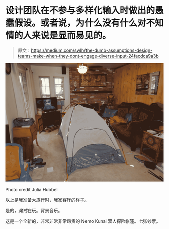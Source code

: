 # 设计团队在不参与多样化输入时做出的愚蠢假设。或者说，为什么没有什么对不知情的人来说是显而易见的。

> 原文：<https://medium.com/swlh/the-dumb-assumptions-design-teams-make-when-they-dont-engage-diverse-input-24facdca9a3b>

![](img/4988028bb4c02e6e65e2b8268e519a93.png)

Photo credit Julia Hubbel

以上是我准备大旅行时，我家客厅的样子。

是的，*魔戒*在玩。背景音乐。

这是一个全新的，非常非常非常昂贵的 Nemo Kunai 双人探险帐篷。七张钞票。